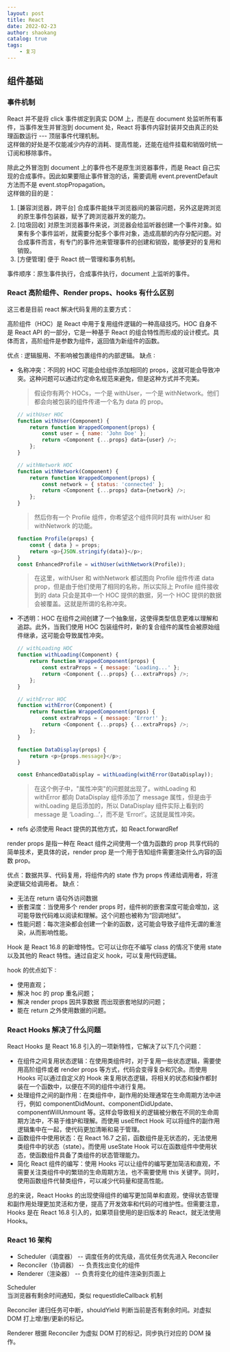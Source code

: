 ```yaml
---
layout: post
title: React
date: 2022-02-23
author: shaokang
catalog: true
tags:
    - 复习
---
```


## 组件基础

### 事件机制

React 并不是将 click 事件绑定到真实 DOM 上，而是在 document 处监听所有事件，当事件发生并冒泡到 document 处，React 将事件内容封装并交由真正的处理函数运行 --- 顶层事件代理机制。  
这样做的好处是不仅能减少内存的消耗、提高性能，还能在组件挂载和销毁时统一订阅和移除事件。

除此之外冒泡到 document 上的事件也不是原生浏览器事件，而是 React 自己实现的合成事件。因此如果要阻止事件冒泡的话，需要调用 event.preventDefault 方法而不是 event.stopPropagation。  
这样做的目的是：

1. [兼容浏览器，跨平台] 合成事件能抹平浏览器间的兼容问题，另外这是跨浏览的原生事件包装器，赋予了跨浏览器开发的能力。
2. [垃圾回收] 对原生浏览器事件来说，浏览器会给监听器创建一个事件对象。如果有多个事件监听，就需要分配多个事件对象，造成高额的内存分配问题。对合成事件而言，有专门的事件池来管理事件的创建和销毁，能够更好的复用和销毁。
3. [方便管理] 便于 React 统一管理和事务机制。

事件顺序：原生事件执行，合成事件执行，document 上监听的事件。

### React 高阶组件、Render props、hooks 有什么区别

这三者是目前 react 解决代码复用的主要方式：

高阶组件（HOC）是 React 中用于复用组件逻辑的一种高级技巧。HOC 自身不是 React API 的一部分，它是一种基于 React 的组合特性而形成的设计模式。具体而言，高阶组件是参数为组件，返回值为新组件的函数。

优点 ∶ 逻辑服用、不影响被包裹组件的内部逻辑。
缺点 ∶

-   名称冲突：不同的 HOC 可能会给组件添加相同的 props，这就可能会导致冲突。这种问题可以通过约定命名规范来避免，但是这种方式并不完美。

    > 假设你有两个 HOCs，一个是 withUser，一个是 withNetwork。他们都会向被包装的组件传递一个名为 data 的 prop。

    ```js
    // withUser HOC
    function withUser(Component) {
        return function WrappedComponent(props) {
            const user = { name: 'John Doe' };
            return <Component {...props} data={user} />;
        };
    }

    // withNetwork HOC
    function withNetwork(Component) {
        return function WrappedComponent(props) {
            const network = { status: 'connected' };
            return <Component {...props} data={network} />;
        };
    }
    ```

    > 然后你有一个 Profile 组件，你希望这个组件同时具有 withUser 和 withNetwork 的功能。

    ```js
    function Profile(props) {
        const { data } = props;
        return <p>{JSON.stringify(data)}</p>;
    }
    const EnhancedProfile = withUser(withNetwork(Profile));
    ```

    > 在这里，withUser 和 withNetwork 都试图向 Profile 组件传递 data prop，但是由于他们使用了相同的名称，所以实际上 Profile 组件接收到的 data 只会是其中一个 HOC 提供的数据，另一个 HOC 提供的数据会被覆盖。这就是所谓的名称冲突。

-   不透明：HOC 在组件之间创建了一个抽象层，这使得类型信息更难以理解和追踪。此外，当我们使用 HOC 包装组件时，新的复合组件的属性会被原始组件继承，这可能会导致属性冲突。

    >

    ```js
    // withLoading HOC
    function withLoading(Component) {
        return function WrappedComponent(props) {
            const extraProps = { message: 'Loading...' };
            return <Component {...props} {...extraProps} />;
        };
    }

    // withError HOC
    function withError(Component) {
        return function WrappedComponent(props) {
            const extraProps = { message: 'Error!' };
            return <Component {...props} {...extraProps} />;
        };
    }

    function DataDisplay(props) {
        return <p>{props.message}</p>;
    }

    const EnhancedDataDisplay = withLoading(withError(DataDisplay));
    ```

    > 在这个例子中，"属性冲突"的问题就出现了。withLoading 和 withError 都向 DataDisplay 组件添加了 message 属性，但是由于 withLoading 是后添加的，所以 DataDisplay 组件实际上看到的 message 是 ‘Loading…’，而不是 ‘Error!’。这就是属性冲突。

-   refs 必须使用 React 提供的其他方式，如 React.forwardRef

render props 是指一种在 React 组件之间使用一个值为函数的 prop 共享代码的简单技术，更具体的说，render prop 是一个用于告知组件需要渲染什么内容的函数 prop。

优点：数据共享、代码复用，将组件内的 state 作为 props 传递给调用者，将渲染逻辑交给调用者。
缺点：

-   无法在 return 语句外访问数据
-   嵌套深度：当使用多个 render props 时，组件树的嵌套深度可能会增加，这可能导致代码难以阅读和理解。这个问题也被称为“回调地狱”。
-   性能问题：每次渲染都会创建一个新的函数，这可能会导致子组件无谓的重渲染，从而影响性能。

Hook 是 React 16.8 的新增特性。它可以让你在不编写 class 的情况下使用 state 以及其他的 React 特性。通过自定义 hook，可以复用代码逻辑。

hook 的优点如下 ∶

-   使用直观；
-   解决 hoc 的 prop 重名问题；
-   解决 render props 因共享数据 而出现嵌套地狱的问题；
-   能在 return 之外使用数据的问题。

### React Hooks 解决了什么问题

React Hooks 是 React 16.8 引入的一项新特性，它解决了以下几个问题：

-   在组件之间复用状态逻辑：在使用类组件时，对于复用一些状态逻辑，需要使用高阶组件或者 render props 等方式，代码会变得复杂和冗余。而使用 Hooks 可以通过自定义的 Hook 来复用状态逻辑，将相关的状态和操作都封装在一个函数中，以便在不同的组件中进行复用。
-   处理组件之间的副作用：在类组件中，副作用的处理通常在生命周期方法中进行，例如 componentDidMount、componentDidUpdate、componentWillUnmount 等。这样会导致相关的逻辑被分散在不同的生命周期方法中，不易于维护和理解。而使用 useEffect Hook 可以将组件的副作用逻辑集中在一起，使代码更加清晰和易于管理。
-   函数组件中使用状态：在 React 16.7 之前，函数组件是无状态的，无法使用类组件中的状态（state）。而使用 useState Hook 可以在函数组件中使用状态，使函数组件具备了类组件的状态管理能力。
-   简化 React 组件的编写：使用 Hooks 可以让组件的编写更加简洁和直观，不需要关注类组件中的繁琐的生命周期方法，也不需要使用 this 关键字。同时，使用函数组件代替类组件，可以减少代码量和提高性能。

总的来说，React Hooks 的出现使得组件的编写更加简单和直观，使得状态管理和副作用处理更加灵活和方便，提高了开发效率和代码的可维护性。但需要注意，Hooks 是在 React 16.8 引入的，如果项目使用的是旧版本的 React，就无法使用 Hooks。

### React 16 架构

-   Scheduler（调度器） -- 调度任务的优先级，高优任务优先进入 Reconciler
-   Reconciler（协调器） -- 负责找出变化的组件
-   Renderer（渲染器） -- 负责将变化的组件渲染到页面上

Scheduler  
当浏览器有剩余时间通知，类似 requestIdleCallback 机制

Reconciler
递归任务可中断，shouldYield 判断当前是否有剩余时间。对虚拟 DOM 打上增/删/更新的标记。

Renderer
根据 Reconciler 为虚拟 DOM 打的标记，同步执行对应的 DOM 操作。
